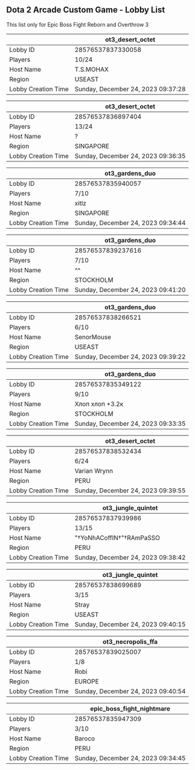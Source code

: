## Dota 2 Arcade Custom Game - Lobby List

This list only for Epic Boss Fight Reborn and Overthrow 3

|  | ot3_desert_octet |
| ------ | ------ |
| Lobby ID | 28576537837330058 |
| Players | 10/24 |
| Host Name | T.S.MOHAX |
| Region | USEAST |
| Lobby Creation Time | Sunday, December 24, 2023 09:37:28 |


|  | ot3_desert_octet |
| ------ | ------ |
| Lobby ID | 28576537836897404 |
| Players | 13/24 |
| Host Name | ? |
| Region | SINGAPORE |
| Lobby Creation Time | Sunday, December 24, 2023 09:36:35 |


|  | ot3_gardens_duo |
| ------ | ------ |
| Lobby ID | 28576537835940057 |
| Players | 7/10 |
| Host Name | xitlz |
| Region | SINGAPORE |
| Lobby Creation Time | Sunday, December 24, 2023 09:34:44 |


|  | ot3_gardens_duo |
| ------ | ------ |
| Lobby ID | 28576537839237616 |
| Players | 7/10 |
| Host Name | ^^ |
| Region | STOCKHOLM |
| Lobby Creation Time | Sunday, December 24, 2023 09:41:20 |


|  | ot3_gardens_duo |
| ------ | ------ |
| Lobby ID | 28576537838266521 |
| Players | 6/10 |
| Host Name | SenorMouse |
| Region | USEAST |
| Lobby Creation Time | Sunday, December 24, 2023 09:39:22 |


|  | ot3_gardens_duo |
| ------ | ------ |
| Lobby ID | 28576537835349122 |
| Players | 9/10 |
| Host Name | Хлоп хлоп +3.2к |
| Region | STOCKHOLM |
| Lobby Creation Time | Sunday, December 24, 2023 09:33:35 |


|  | ot3_desert_octet |
| ------ | ------ |
| Lobby ID | 28576537838532434 |
| Players | 6/24 |
| Host Name | Varian Wrynn |
| Region | PERU |
| Lobby Creation Time | Sunday, December 24, 2023 09:39:55 |


|  | ot3_jungle_quintet |
| ------ | ------ |
| Lobby ID | 28576537837939986 |
| Players | 13/15 |
| Host Name | "†YoNhACoffIN†"†RAmPaSSO |
| Region | PERU |
| Lobby Creation Time | Sunday, December 24, 2023 09:38:42 |


|  | ot3_jungle_quintet |
| ------ | ------ |
| Lobby ID | 28576537838699689 |
| Players | 3/15 |
| Host Name | Stray |
| Region | USEAST |
| Lobby Creation Time | Sunday, December 24, 2023 09:40:15 |


|  | ot3_necropolis_ffa |
| ------ | ------ |
| Lobby ID | 28576537839025007 |
| Players | 1/8 |
| Host Name | Robi |
| Region | EUROPE |
| Lobby Creation Time | Sunday, December 24, 2023 09:40:54 |


|  | epic_boss_fight_nightmare |
| ------ | ------ |
| Lobby ID | 28576537835947309 |
| Players | 3/10 |
| Host Name | Baroco |
| Region | PERU |
| Lobby Creation Time | Sunday, December 24, 2023 09:34:45 |


